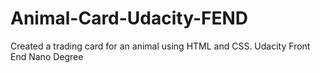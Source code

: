 # Animal-Card-Udacity-FEND
Created a trading card for an animal using HTML and CSS.
Udacity Front End Nano Degree

